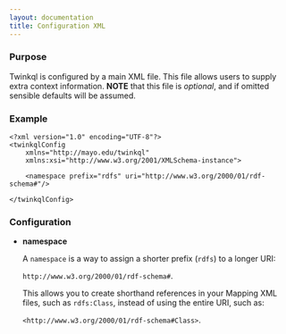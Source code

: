```yaml
---
layout: documentation
title: Configuration XML
---
```


### Purpose
Twinkql is configured by a main XML file. This file allows users to supply extra context
information. __NOTE__ that this file is _optional_, and if omitted sensible defaults will
be assumed.

### Example

	<?xml version="1.0" encoding="UTF-8"?>
	<twinkqlConfig
		xmlns="http://mayo.edu/twinkql" 
		xmlns:xsi="http://www.w3.org/2001/XMLSchema-instance">
		
		<namespace prefix="rdfs" uri="http://www.w3.org/2000/01/rdf-schema#"/>
	
	</twinkqlConfig>

### Configuration

 * **namespace**

	A `namespace` is a way to assign a shorter prefix (`rdfs`) to a longer URI:
	
	`http://www.w3.org/2000/01/rdf-schema#`.
	
	This allows you to create shorthand references in your Mapping XML files, such as `rdfs:Class`, instead of using
	the entire URI, such as: 
	
	`<http://www.w3.org/2000/01/rdf-schema#Class>`.
	